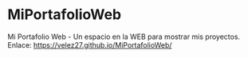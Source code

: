 # MiPortafolioWeb
Mi Portafolio Web - Un espacio en la WEB para mostrar mis proyectos.
Enlace:
https://velez27.github.io/MiPortafolioWeb/
